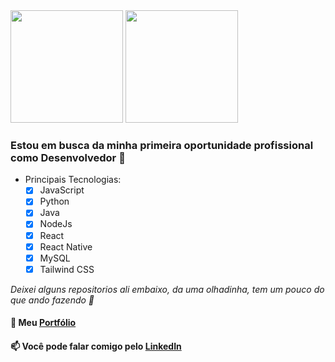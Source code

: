 <div>
  <a href="https://github.com/IsaacMagno"></a>
  <img height="180em" src="https://github-readme-stats.vercel.app/api/top-langs/?username=IsaacMagno&layout=compact&langs_count=10&theme=github_dark"/>
  <img height="180em" src="https://github-readme-stats.vercel.app/api?username=IsaacMagno&show_icons=true&theme=github_dark&include_all_commits=true&count_private=true" />
</div>
  
### Estou em busca da minha primeira oportunidade profissional como Desenvolvedor :floppy_disk:
- Principais Tecnologias:
    - [x] JavaScript
    - [x] Python
    - [x] Java
    - [x] NodeJs
    - [x] React
    - [x] React Native
    - [x] MySQL
    - [x] Tailwind CSS
    
*Deixei alguns repositorios ali embaixo, da uma olhadinha, tem um pouco do que ando fazendo :monocle_face:*

#### :floppy_disk: Meu <a href="https://isaacmagno.github.io/myPort/">Portfólio</a>
#### 📫 Você pode falar comigo pelo <a href="https://www.linkedin.com/in/isaacmagno/">LinkedIn</a>
